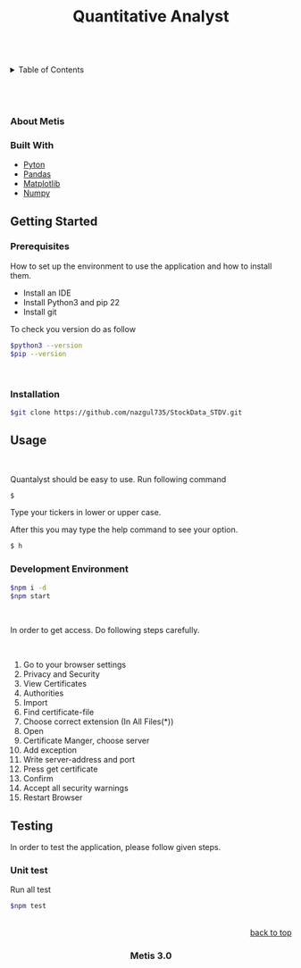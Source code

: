 <div id="top"></div>

<!-- PROJECT SHIELDS -->
<div align="center">

</div>
 <div id="top"></div>


<div align="center">
    <h1>Quantitative Analyst</h1>
</div>
<br/>
<br/>
<br/>

<!-- TABLE OF CONTENTS -->
<details>
  <summary>Table of Contents</summary>
  <ol>
    <li>
      <a href="#about-the-product">About The Product</a>
      <ul>
        <li><a href="#about-metis">Quantalyst</a></li>
        <li><a href="#built-with">Built With</a></li>
      </ul>
    </li>
    <li>
      <a href="#getting-started">Getting Started</a>
      <ul>
        <li><a href="#prerequisites">Prerequisites</a></li>
        <li><a href="#installation">Installation</a></li>
      </ul>
    </li>
    <li><a href="#usage">Usage</a></li>
    <li>
      <a href="#testing">Testing</a>
    </li>
  </ol>
</details>

<br/>
<br/>
<br/>


<!-- ABOUT THE PRODUCT -->

### About Metis

### Built With

- [Pyton](https://www.python.org/)
- [Pandas](https://pandas.pydata.org/)
- [Matplotlib](https://matplotlib.org/)
- [Numpy](https://numpy.org/)

<!-- GETTING STARTED -->

## Getting Started

### Prerequisites

How to set up the environment to use the application and how to install them.

- Install an IDE
- Install Python3 and pip 22
- Install git

To check you version do as follow

```sh
$python3 --version
$pip --version
```
</br>

### Installation

```sh
$git clone https://github.com/nazgul735/StockData_STDV.git
```


<!-- USAGE -->
## Usage

</br>

Quantalyst should be easy to use. Run following command

```sh
$
```
Type your tickers in lower or upper case.

After this you may type the help command to see your option.

```sh
$ h
```
### Development Environment

```sh
$npm i -d
$npm start
```
</br>

In order to get access. Do following steps carefully.

</br>

1. Go to your browser settings
2. Privacy and Security
3. View Certificates
4. Authorities 
5. Import
6. Find certificate-file
7. Choose correct extension (In All Files(*))
8. Open
9. Certificate Manger, choose server
10. Add exception 
11. Write server-address and port
12. Press get certificate 
13. Confirm 
14. Accept all security warnings 
15. Restart Browser

<!-- RUNNING TESTS -->

## Testing

In order to test the application, please follow given steps.


### Unit test

Run all test

```sh
$npm test
```

<br/>

<div align="right">
  <a href="#top">back to top</a>
</div>

<div align="center">
  <h3 align>Metis 3.0</h3>
</div>

